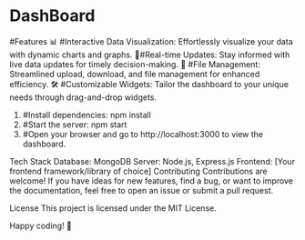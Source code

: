 # DashBoard
#Features
📊 #Interactive Data Visualization: Effortlessly visualize your data with dynamic charts and graphs.
🚀#Real-time Updates: Stay informed with live data updates for timely decision-making.
📁 #File Management: Streamlined upload, download, and file management for enhanced efficiency.
🛠️ #Customizable Widgets: Tailor the dashboard to your unique needs through drag-and-drop widgets.


1. #Install dependencies:
  npm install
2. #Start the server:
   npm start
3. #Open your browser and go to http://localhost:3000 to view the dashboard.

Tech Stack
Database: MongoDB
Server: Node.js, Express.js
Frontend: [Your frontend framework/library of choice]
Contributing
Contributions are welcome! If you have ideas for new features, find a bug, or want to improve the documentation, feel free to open an issue or submit a pull request.

License
This project is licensed under the MIT License.

Happy coding! 🚀
